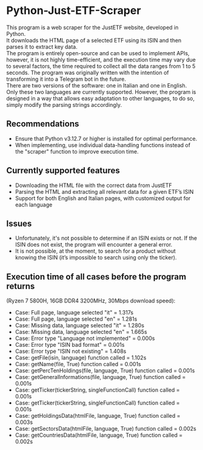 # **Python-Just-ETF-Scraper**
This program is a web scraper for the JustETF website, developed in Python. <br>
It downloads the HTML page of a selected ETF using its ISIN and then parses it to extract key data. <br>
The program is entirely open-source and can be used to implement APIs, however, it is not highly time-efficient, and the execution time may vary due to several factors, the time required to collect all the data ranges from 1 to 5 seconds.
The program was originally written with the intention of transforming it into a Telegram bot in the future. <br>
There are two versions of the software: one in Italian and one in English. Only these two languages are currently supported. However, the program is designed in a way that allows easy adaptation to other languages, to do so, simply modify the parsing strings accordingly.

## Recommendations 
- Ensure that Python v3.12.7 or higher is installed for optimal performance.
- When implementing, use individual data-handling functions instead of the "scraper" function to improve execution time.

## Currently supported features
- Downloading the HTML file with the correct data from JustETF
- Parsing the HTML and extracting all relevant data for a given ETF’s ISIN
- Support for both English and Italian pages, with customized output for each language

## Issues
- Unfortunately, it's not possible to determine if an ISIN exists or not. If the ISIN does not exist, the program will encounter a general error.
- It is not possible, at the moment, to search for a product without knowing the ISIN (it’s impossible to search using only the ticker).

## Execution time of all cases before the program returns
(Ryzen 7 5800H, 16GB DDR4 3200MHz, 30Mbps download speed):
- Case: Full page, language selected "it" = 1.317s
- Case: Full page, language selected "en" = 1.281s
- Case: Missing data, language selected "it" = 1.280s
- Case: Missing data, language selected "en" = 1.665s
- Case: Error type "Language not implemented" = 0.000s
- Case: Error type "ISIN bad format" = 0.001s
- Case: Error type "ISIN not existing" = 1.408s
- Case: getFile(isin, language) function called = 1.102s
- Case: getName(file, True) function called = 0.001s
- Case: getPercTenHoldings(file, language, True) function called = 0.001s
- Case: getGeneralInformations(file, language, True) function called = 0.001s
- Case: getTicker(tickerString, singleFunctionCall) function called = 0.001s
- Case: getTicker(tickerString, singleFunctionCall) function called = 0.001s
- Case: getHoldingsData(htmlFile, language, True) function called = 0.003s
- Case: getSectorsData(htmlFile, language, True) function called = 0.002s
- Case: getCountriesData(htmlFile, language, True) function called = 0.002s
